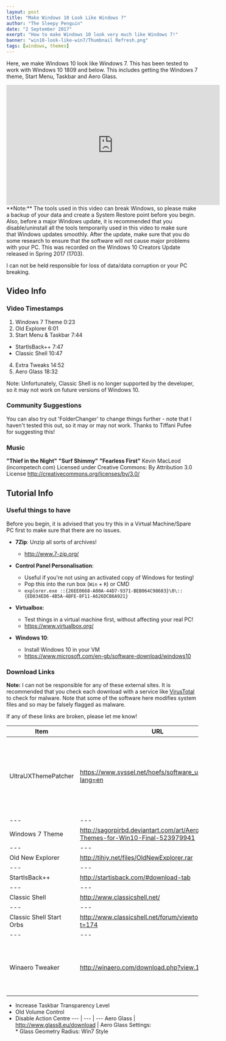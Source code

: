 ```yaml
---
layout: post
title: "Make Windows 10 Look Like Windows 7"
author: "The Sleepy Penguin"
date: "2 September 2017"
exerpt: "How to make Windows 10 look very much like Windows 7!"
banner: "win10-look-like-win7/Thumbnail Refresh.png"
tags: [windows, themes]
---
```


Here, we make Windows 10 look like Windows 7. This has been tested to work with Windows 10 1809 and below. This includes getting the Windows 7 theme, Start Menu, Taskbar and Aero Glass.

<div class="videoWrapper">
    <iframe width="560" height="315" src="https://www.youtube-nocookie.com/embed/WRhn1P7-_bA" frameborder="0" allow="accelerometer; autoplay; encrypted-media; gyroscope; picture-in-picture" allowfullscreen></iframe>
</div>
**Note:** The tools used in this video can break Windows, so please make a backup of your data and create a System Restore point before you begin. Also, before a major Windows update, it is recommended that you disable/uninstall all the tools temporarily used in this video to make sure that Windows updates smoothly. After the update, make sure that you do some research to ensure that the software will not cause major problems with your PC. This was recorded on the Windows 10 Creators Update released in Spring 2017 (1703).

I can not be held responsible for loss of data/data corruption or your PC breaking.



## Video Info

### Video Timestamps

1. Windows 7 Theme 0:23
2. Old Explorer 6:01
3. Start Menu & Taskbar 7:44
  - StartIsBack++ 7:47
  - Classic Shell 10:47
4. Extra Tweaks 14:52
5. Aero Glass 18:32


Note: Unfortunately, Classic Shell is no longer supported by the developer, so it may not work on future versions of Windows 10.

### Community Suggestions

You can also try out 'FolderChanger' to change things further - note that I haven't tested this out, so it may or may not work. Thanks to Tiffani Pufee for suggesting this!

### Music

**"Thief in the Night"**
**"Surf Shimmy"**
**"Fearless First"**
Kevin MacLeod (incompetech.com)
Licensed under Creative Commons: By Attribution 3.0 License
http://creativecommons.org/licenses/by/3.0/



## Tutorial Info

### Useful things to have

Before you begin, it is advised that you try this in a Virtual Machine/Spare PC first to make sure that there are no issues.

* **7Zip**: Unzip all sorts of archives!
  * http://www.7-zip.org/
* **Control Panel Personalisation**:
  * Useful if you're not using an activated copy of Windows for testing!
  * Pop this into the run box (`Win` + `R`) or CMD
  * `explorer.exe ::{26EE0668-A00A-44D7-9371-BEB064C98683}\0\::{ED834ED6-4B5A-4BFE-8F11-A626DCB6A921}`
* **Virtualbox**:
  * Test things in a virtual machine first, without affecting your real PC!
  * https://www.virtualbox.org/

* **Windows 10**:
  * Install Windows 10 in your VM
  * https://www.microsoft.com/en-gb/software-download/windows10



### Download Links

**Note:** I can not be responsible for any of these external sites. It is recommended that you check each download with a service like [VirusTotal](https://www.virustotal.com) to check for malware. Note that some of the software here modifies system files and so may be falsely flagged as malware.

If any of these links are broken, please let me know!


Item | URL | Notes
--- | --- | --- 
UltraUXThemePatcher | https://www.syssel.net/hoefs/software_uxtheme.php?lang=en | You may need to repeat the install process later if the theme stops displaying correctly. 
--- | --- | --- 
Windows 7 Theme | http://sagorpirbd.deviantart.com/art/Aero-7-Themes-for-Win10-Final-523979941 |  
--- | --- | --- 
Old New Explorer | http://tihiy.net/files/OldNewExplorer.rar |  
--- | --- | --- 
StartIsBack++ | http://startisback.com/#download-tab |  
--- | --- | --- 
Classic Shell | http://www.classicshell.net/ |  
--- | --- | --- 
Classic Shell Start Orbs | http://www.classicshell.net/forum/viewtopic.php?t=174 |  
--- | --- | --- 
Winaero Tweaker | http://winaero.com/download.php?view.1796 | Tweaks (Under Desktop and Taskbar):<br>* Battery Flyout<br>
* Increase Taskbar Transparency Level<br>
* Old Volume Control<br>
* Disable Action Centre 
--- | --- | --- 
Aero Glass | http://www.glass8.eu/download | Aero Glass Settings:<br>* Glass Geometry Radius: Win7 Style 


